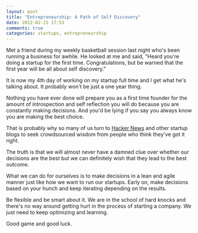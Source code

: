 ```yaml
---
layout: post
title: "Entrepreneurship: A Path of Self Discovery"
date: 2012-02-23 17:53
comments: true
categories: startups, entrepreneurship
---
```


Met a friend during my weekly basketball session last night who's been running a business for awhile. He looked at me and said, "Heard you're doing a startup for the first time. Congratulations, but be warned that the first year will be all about self discovery."
 
It is now my 4th day of working on my startup full time and I get what he's talking about. It probably won't be just a one year thing.
 
Nothing you have ever done will prepare you as a first time founder for the amount of introspection and self reflection you will do because you are constantly making decisions. And you'd be lying if you say you always know you are making the best choice.
 
That is probably why so many of us turn to [Hacker News](http://news.ycombinator.com) and other startup blogs to seek crowdsourced wisdom from people who think they've got it right.
 
The truth is that we will almost never have a damned clue over whether our decisions are the best but we can definitely wish that they lead to the best outcome.
 
What we can do for ourselves is to make decisions in a lean and agile manner just like how we want to run our startups. Early on, make decisions based on your hunch and keep iterating depending on the results.
 
Be flexible and be smart about it. We are in the school of hard knocks and there's no way around getting hurt in the process of starting a company. We just need to keep optimizing and learning.
 
Good game and good luck.
